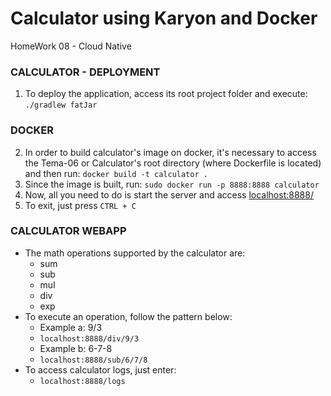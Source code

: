 # Calculator using Karyon and Docker
HomeWork 08 - Cloud Native

### CALCULATOR - DEPLOYMENT
1. To deploy the application, access its root project folder and execute: `./gradlew fatJar`

### DOCKER
2. In order to build calculator's image on docker, it's necessary to access the Tema-06 or Calculator's root directory (where Dockerfile is located) and then run: 
`docker build -t calculator .`
3. Since the image is built, run: `sudo docker run -p 8888:8888 calculator`
4. Now, all you need to do is start the server and access [localhost:8888/](http://localhost:8888/) 
5. To exit, just press `CTRL + C`

### CALCULATOR WEBAPP 
* The math operations supported by the calculator are:
  * sum
  * sub
  * mul
  * div
  * exp
* To execute an operation, follow the pattern below:
  * Example a: 9/3
  * `localhost:8888/div/9/3` 
  * Example b: 6-7-8
  * `localhost:8888/sub/6/7/8` 
* To access calculator logs, just enter:
  * `localhost:8888/logs` 

